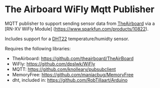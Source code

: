 # The Airboard WiFly Mqtt Publisher

MQTT publisher to support sending sensor data from [TheAirboard](http://theairboard.cc) via a [RN-XV WiFly Module] (https://www.sparkfun.com/products/10822).

Includes support for a [DHT22](http://www.freetronics.com.au/collections/modules/products/humidity-and-temperature-sensor-module) temperature/humidty sensor.

Requires the following libraries:
* TheAirboard: https://github.com/theairboard/TheAirBoard
* WiFly: https://github.com/dpslwk/WiFly
* MQTT: https://github.com/knolleary/pubsubclient
* MemoryFree: https://github.com/maniacbug/MemoryFree
* dht, included in: https://github.com/RobTillaart/Arduino
